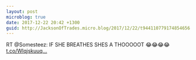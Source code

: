 ```yaml
---
layout: post
microblog: true
date: 2017-12-22 20:42 +1300
guid: http://JacksonOfTrades.micro.blog/2017/12/22/t944110779174854656.html
---
```

RT @Somesteez: IF SHE BREATHES SHES A THOOOOOT 😂😂😂😂 [t.co/Wlqjskuuq...](https://t.co/Wlqjskuuqk)
